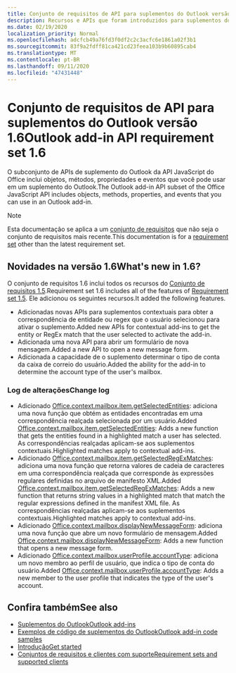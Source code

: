 ```yaml
---
title: Conjunto de requisitos de API para suplementos do Outlook versão 1.6
description: Recursos e APIs que foram introduzidos para suplementos do Outlook e APIs JavaScript do Office como parte da API de caixa de correio 1,6.
ms.date: 02/19/2020
localization_priority: Normal
ms.openlocfilehash: adcfcb49a76fd3f0df2c2c3acfc6e1861a02f3b1
ms.sourcegitcommit: 83f9a2fdff81ca421cd23feea103b9b60895cab4
ms.translationtype: MT
ms.contentlocale: pt-BR
ms.lasthandoff: 09/11/2020
ms.locfileid: "47431448"
---
```

# <a name="outlook-add-in-api-requirement-set-16"></a><span data-ttu-id="01c45-103">Conjunto de requisitos de API para suplementos do Outlook versão 1.6</span><span class="sxs-lookup"><span data-stu-id="01c45-103">Outlook add-in API requirement set 1.6</span></span>

<span data-ttu-id="01c45-104">O subconjunto de APIs de suplemento do Outlook da API JavaScript do Office inclui objetos, métodos, propriedades e eventos que você pode usar em um suplemento do Outlook.</span><span class="sxs-lookup"><span data-stu-id="01c45-104">The Outlook add-in API subset of the Office JavaScript API includes objects, methods, properties, and events that you can use in an Outlook add-in.</span></span>

> [!NOTE]
> <span data-ttu-id="01c45-105">Esta documentação se aplica a um [conjunto de requisitos](../../requirement-sets/outlook-api-requirement-sets.md) que não seja o conjunto de requisitos mais recente.</span><span class="sxs-lookup"><span data-stu-id="01c45-105">This documentation is for a [requirement set](../../requirement-sets/outlook-api-requirement-sets.md) other than the latest requirement set.</span></span>

## <a name="whats-new-in-16"></a><span data-ttu-id="01c45-106">Novidades na versão 1.6</span><span class="sxs-lookup"><span data-stu-id="01c45-106">What's new in 1.6?</span></span>

<span data-ttu-id="01c45-107">O conjunto de requisitos 1.6 inclui todos os recursos do [Conjunto de requisitos 1.5](../requirement-set-1.5/outlook-requirement-set-1.5.md).</span><span class="sxs-lookup"><span data-stu-id="01c45-107">Requirement set 1.6 includes all of the features of [Requirement set 1.5](../requirement-set-1.5/outlook-requirement-set-1.5.md).</span></span> <span data-ttu-id="01c45-108">Ele adicionou os seguintes recursos.</span><span class="sxs-lookup"><span data-stu-id="01c45-108">It added the following features.</span></span>

- <span data-ttu-id="01c45-109">Adicionadas novas APIs para suplementos contextuais para obter a correspondência de entidade ou regex que o usuário selecionou para ativar o suplemento.</span><span class="sxs-lookup"><span data-stu-id="01c45-109">Added new APIs for contextual add-ins to get the entity or RegEx match that the user selected to activate the add-in.</span></span>
- <span data-ttu-id="01c45-110">Adicionada uma nova API para abrir um formulário de nova mensagem.</span><span class="sxs-lookup"><span data-stu-id="01c45-110">Added a new API to open a new message form.</span></span>
- <span data-ttu-id="01c45-111">Adicionada a capacidade de o suplemento determinar o tipo de conta da caixa de correio do usuário.</span><span class="sxs-lookup"><span data-stu-id="01c45-111">Added the ability for the add-in to determine the account type of the user's mailbox.</span></span>

### <a name="change-log"></a><span data-ttu-id="01c45-112">Log de alterações</span><span class="sxs-lookup"><span data-stu-id="01c45-112">Change log</span></span>

- <span data-ttu-id="01c45-113">Adicionado [Office.context.mailbox.item.getSelectedEntities](office.context.mailbox.item.md#methods): adiciona uma nova função que obtém as entidades encontradas em uma correspondência realçada selecionada por um usuário.</span><span class="sxs-lookup"><span data-stu-id="01c45-113">Added [Office.context.mailbox.item.getSelectedEntities](office.context.mailbox.item.md#methods): Adds a new function that gets the entities found in a highlighted match a user has selected.</span></span> <span data-ttu-id="01c45-114">As correspondências realçadas aplicam-se aos suplementos contextuais.</span><span class="sxs-lookup"><span data-stu-id="01c45-114">Highlighted matches apply to contextual add-ins.</span></span>
- <span data-ttu-id="01c45-115">Adicionado [Office.context.mailbox.item.getSelectedRegExMatches](office.context.mailbox.item.md#methods): adiciona uma nova função que retorna valores de cadeia de caracteres em uma correspondência realçada que corresponde às expressões regulares definidas no arquivo de manifesto XML.</span><span class="sxs-lookup"><span data-stu-id="01c45-115">Added [Office.context.mailbox.item.getSelectedRegExMatches](office.context.mailbox.item.md#methods): Adds a new function that returns string values in a highlighted match that match the regular expressions defined in the manifest XML file.</span></span> <span data-ttu-id="01c45-116">As correspondências realçadas aplicam-se aos suplementos contextuais.</span><span class="sxs-lookup"><span data-stu-id="01c45-116">Highlighted matches apply to contextual add-ins.</span></span>
- <span data-ttu-id="01c45-117">Adicionado [Office.context.mailbox.displayNewMessageForm](office.context.mailbox.md#methods): adiciona uma nova função que abre um novo formulário de mensagem.</span><span class="sxs-lookup"><span data-stu-id="01c45-117">Added [Office.context.mailbox.displayNewMessageForm](office.context.mailbox.md#methods): Adds a new function that opens a new message form.</span></span>
- <span data-ttu-id="01c45-118">Adicionado [Office.context.mailbox.userProfile.accountType](/javascript/api/outlook/office.userprofile?view=outlook-js-1.6&preserve-view=true#accounttype): adiciona um novo membro ao perfil de usuário, que indica o tipo de conta do usuário.</span><span class="sxs-lookup"><span data-stu-id="01c45-118">Added [Office.context.mailbox.userProfile.accountType](/javascript/api/outlook/office.userprofile?view=outlook-js-1.6&preserve-view=true#accounttype): Adds a new member to the user profile that indicates the type of the user's account.</span></span>

## <a name="see-also"></a><span data-ttu-id="01c45-119">Confira também</span><span class="sxs-lookup"><span data-stu-id="01c45-119">See also</span></span>

- [<span data-ttu-id="01c45-120">Suplementos do Outlook</span><span class="sxs-lookup"><span data-stu-id="01c45-120">Outlook add-ins</span></span>](../../../outlook/outlook-add-ins-overview.md)
- [<span data-ttu-id="01c45-121">Exemplos de código de suplementos do Outlook</span><span class="sxs-lookup"><span data-stu-id="01c45-121">Outlook add-in code samples</span></span>](https://developer.microsoft.com/outlook/gallery/?filterBy=Outlook,Samples,Add-ins)
- [<span data-ttu-id="01c45-122">Introdução</span><span class="sxs-lookup"><span data-stu-id="01c45-122">Get started</span></span>](../../../quickstarts/outlook-quickstart.md)
- [<span data-ttu-id="01c45-123">Conjuntos de requisitos e clientes com suporte</span><span class="sxs-lookup"><span data-stu-id="01c45-123">Requirement sets and supported clients</span></span>](../../requirement-sets/outlook-api-requirement-sets.md)
